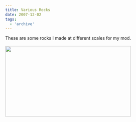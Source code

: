```yaml
---
title: Various Rocks
date: 2007-12-02
tags:
  - 'archive'
---
```


These are some rocks I made at different scales for my mod. <br /><br /><a onblur="try {parent.deselectBloggerImageGracefully();} catch(e) {}" href="http://2.bp.blogspot.com/_zdYMSK7YuAA/Sarehup_kuI/AAAAAAAAFFI/qdizTYGIpqc/s1600-h/Rocks_web_full.jpg"><img style="float:left; margin:0 10px 10px 0;cursor:pointer; cursor:hand;width: 400px; height: 225px;" src="http://2.bp.blogspot.com/_zdYMSK7YuAA/Sarehup_kuI/AAAAAAAAFFI/qdizTYGIpqc/s400/Rocks_web_full.jpg" border="0" alt="" id="BLOGGER_PHOTO_ID_5308299781850764002" /></a>
